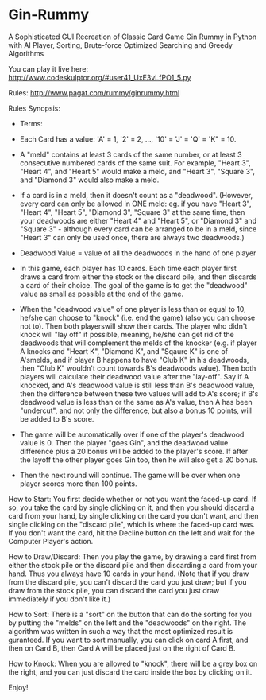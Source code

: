 # Gin-Rummy
A Sophisticated GUI Recreation of Classic Card Game Gin Rummy in Python with AI Player, Sorting, Brute-force Optimized Searching and Greedy Algorithms

You can play it live here: http://www.codeskulptor.org/#user41_UxE3vLfPO1_5.py

Rules: http://www.pagat.com/rummy/ginrummy.html

Rules Synopsis:
- Terms: 
- Each Card has a value: 'A' = 1, '2' = 2, ..., '10' = 'J' = 'Q' = 'K" = 10.
- A "meld" contains at least 3 cards of the same number, or at least 3 consecutive numbered cards of the same suit. For example, "Heart 3", 
"Heart 4", and "Heart 5" would make a meld, and "Heart 3", "Square 3", and "Diamond 3" would also make a meld.
- If a card is in a meld, then it doesn't count as a "deadwood". (However, every card can only be allowed in ONE meld: eg.
if you have "Heart 3", "Heart 4", "Heart 5", "Diamond 3", "Square 3" at the same time, then your deadwoods are either "Heart 4" and 
"Heart 5", or "Diamond 3" and "Square 3" - although every card can be arranged to be in a meld, since "Heart 3" can only be used once,
there are always two deadwoods.)
- Deadwood Value = value of all the deadwoods in the hand of one player

- In this game, each player has 10 cards. Each time each player first draws a card from either the stock or the discard pile, and then
discards a card of their choice. The goal of the game is to get the "deadwood" value as small as possible at the end of the game.

- When the "deadwood value" of one player is less than or equal to 10, he/she can choose to "knock" (i.e. end the game) (also you can choose not to). Then both playerswill show their cards. The player who didn't knock will "lay off" if possible, meaning, he/she can get rid of the deadwoods that will complement the melds of the knocker (e.g. if player A knocks and "Heart K", "Diamond K", and "Sqaure K" is one of A'smelds, and if player B happens to have "Club K" in his deadwoods, then "Club K" wouldn't count towards B's deadwoods value). Then both players will calculate their deadwood value after the "lay-off". Say if A knocked, and A's deadwood value is still less than B's deadwood value, then the difference between these two values will add to A's score; if B's deadwood value is less than or the same as A's value, then A has been "undercut", and not only the difference, but also a bonus 10 points, will be added to B's score.

- The game will be automatically over if one of the player's deadwood value is 0. Then the player "goes Gin", and the deadwood value
difference plus a 20 bonus will be added to the player's score. If after the layoff the other player goes Gin too, then he will also
get a 20 bonus.

- Then the next round will continue. The game will be over when one player scores more than 100 points.

How to Start: You first decide whether or not you want the faced-up card. If so, you take the card by single clicking on it, and then you should discard a card from your hand, by single clicking on the card you don't want, and then single clicking on the "discard pile", which is where the faced-up card was. If you don't want the card, hit the Decline button on the left and wait for the Computer Player's action.

How to Draw/Discard: Then you play the game, by drawing a card first from either the stock pile or the discard pile and then discarding a card from your hand. Thus you always have 10 cards in your hand. (Note that if you draw from the discard pile, you can't discard the card you just draw; but if you draw from the stock pile, you can discard the card you just draw immediately if you don't like it.)

How to Sort: There is a "sort" on the button that can do the sorting for you by putting the "melds" on the left and the "deadwoods" on the right. The algorithm was written in such a way that the most optimized result is guranteed. If you want to sort manually, you can
click on card A first, and then on Card B, then Card A will be placed just on the right of Card B.

How to Knock: When you are allowed to "knock", there will be a grey box on the right, and you can just discard the card inside the box by clicking on it.

Enjoy!
